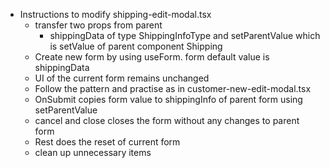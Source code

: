 - Instructions to modify shipping-edit-modal.tsx
    - transfer two props from parent
        - shippingData of type ShippingInfoType and setParentValue which is setValue of parent component Shipping
    - Create new form by using useForm<ShippingInfoType>. form default value is shippingData
    - UI of the current form remains unchanged
    - Follow the pattern and practise as in customer-new-edit-modal.tsx
    - OnSubmit copies form value to shippingInfo of parent form using setParentValue
    - cancel and close closes the form without any changes to parent form
    - Rest does the reset of current form
    - clean up unnecessary items
    